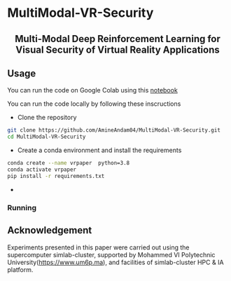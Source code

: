 # MultiModal-VR-Security
<div align="center">
<h2>Multi-Modal Deep Reinforcement Learning for Visual Security of Virtual Reality Applications</h2>


</div>

## Usage 



You can run the code on Google Colab using this [notebook](https://github.com/AmineAndam04/MultiModal-VR-Security/blob/main/Notebook/Test_on_Colab.ipynb)

You can run the code locally by following these inscructions

 - Clone the repository
```bash
git clone https://github.com/AmineAndam04/MultiModal-VR-Security.git
cd MultiModal-VR-Security
```
  - Create a conda environment and install the requirements
```bash
conda create --name vrpaper  python=3.8
conda activate vrpaper
pip install -r requirements.txt  
```
  - 


### Running


## Acknowledgement
Experiments presented in this paper were carried out using the supercomputer simlab-cluster, supported by Mohammed VI Polytechnic University(https://www.um6p.ma), and facilities of simlab-cluster HPC & IA platform.
